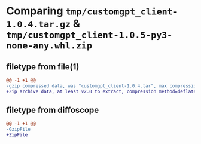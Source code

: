 # Comparing `tmp/customgpt_client-1.0.4.tar.gz` & `tmp/customgpt_client-1.0.5-py3-none-any.whl.zip`

## filetype from file(1)

```diff
@@ -1 +1 @@
-gzip compressed data, was "customgpt_client-1.0.4.tar", max compression
+Zip archive data, at least v2.0 to extract, compression method=deflate
```

## filetype from diffoscope

```diff
@@ -1 +1 @@
-GzipFile
+ZipFile
```

